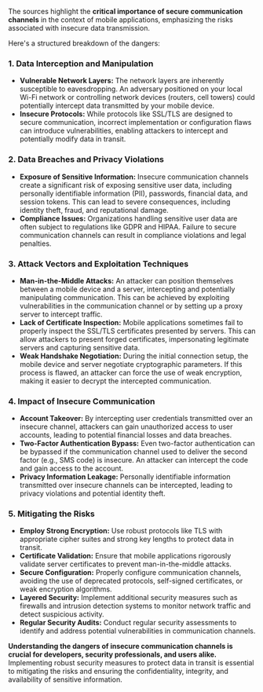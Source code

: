 The sources highlight the **critical importance of secure communication channels** in the context of mobile applications, emphasizing the risks associated with insecure data transmission.

Here's a structured breakdown of the dangers:

### 1. Data Interception and Manipulation

- **Vulnerable Network Layers:** The network layers are inherently susceptible to eavesdropping. An adversary positioned on your local Wi-Fi network or controlling network devices (routers, cell towers) could potentially intercept data transmitted by your mobile device.
- **Insecure Protocols:** While protocols like SSL/TLS are designed to secure communication, incorrect implementation or configuration flaws can introduce vulnerabilities, enabling attackers to intercept and potentially modify data in transit.

### 2. Data Breaches and Privacy Violations

- **Exposure of Sensitive Information:** Insecure communication channels create a significant risk of exposing sensitive user data, including personally identifiable information (PII), passwords, financial data, and session tokens. This can lead to severe consequences, including identity theft, fraud, and reputational damage.
- **Compliance Issues:** Organizations handling sensitive user data are often subject to regulations like GDPR and HIPAA. Failure to secure communication channels can result in compliance violations and legal penalties. 

### 3. Attack Vectors and Exploitation Techniques

- **Man-in-the-Middle Attacks:** An attacker can position themselves between a mobile device and a server, intercepting and potentially manipulating communication. This can be achieved by exploiting vulnerabilities in the communication channel or by setting up a proxy server to intercept traffic.
- **Lack of Certificate Inspection:** Mobile applications sometimes fail to properly inspect the SSL/TLS certificates presented by servers. This can allow attackers to present forged certificates, impersonating legitimate servers and capturing sensitive data.
- **Weak Handshake Negotiation:** During the initial connection setup, the mobile device and server negotiate cryptographic parameters. If this process is flawed, an attacker can force the use of weak encryption, making it easier to decrypt the intercepted communication.

### 4. Impact of Insecure Communication

- **Account Takeover:** By intercepting user credentials transmitted over an insecure channel, attackers can gain unauthorized access to user accounts, leading to potential financial losses and data breaches.
- **Two-Factor Authentication Bypass:** Even two-factor authentication can be bypassed if the communication channel used to deliver the second factor (e.g., SMS code) is insecure. An attacker can intercept the code and gain access to the account.
- **Privacy Information Leakage:** Personally identifiable information transmitted over insecure channels can be intercepted, leading to privacy violations and potential identity theft.

### 5. Mitigating the Risks

- **Employ Strong Encryption:** Use robust protocols like TLS with appropriate cipher suites and strong key lengths to protect data in transit.
- **Certificate Validation:** Ensure that mobile applications rigorously validate server certificates to prevent man-in-the-middle attacks.
- **Secure Configuration:** Properly configure communication channels, avoiding the use of deprecated protocols, self-signed certificates, or weak encryption algorithms.
- **Layered Security:** Implement additional security measures such as firewalls and intrusion detection systems to monitor network traffic and detect suspicious activity. 
- **Regular Security Audits:** Conduct regular security assessments to identify and address potential vulnerabilities in communication channels.

**Understanding the dangers of insecure communication channels is crucial for developers, security professionals, and users alike.** Implementing robust security measures to protect data in transit is essential to mitigating the risks and ensuring the confidentiality, integrity, and availability of sensitive information.